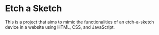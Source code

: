 # Etch a Sketch
This is a project that aims to mimic the functionalities of an etch-a-sketch device in a website using HTML, CSS, and JavaScript.